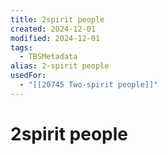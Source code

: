 ```yaml
---
title: 2spirit people
created: 2024-12-01
modified: 2024-12-01
tags:
  - TBSMetadata
alias: 2-spirit people
usedFor:
  - "[[20745 Two-spirit people]]"
---
```

# 2spirit people
